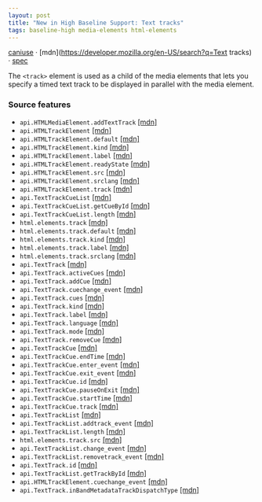 ```yaml
---
layout: post
title: "New in High Baseline Support: Text tracks"
tags: baseline-high media-elements html-elements
---
```


[caniuse](https://caniuse.com/?search=text-tracks) · [mdn](https://developer.mozilla.org/en-US/search?q=Text tracks) · [spec](https://html.spec.whatwg.org/multipage/media.html#timed-text-tracks)

The `<track>` element is used as a child of the media elements that lets you specify a timed text track to be displayed in parallel with the media element.

### Source features

- ``api.HTMLMediaElement.addTextTrack`` [[mdn]](https://developer.mozilla.org/en-US/search?q=api.HTMLMediaElement.addTextTrack)
- ``api.HTMLTrackElement`` [[mdn]](https://developer.mozilla.org/en-US/search?q=api.HTMLTrackElement)
- ``api.HTMLTrackElement.default`` [[mdn]](https://developer.mozilla.org/en-US/search?q=api.HTMLTrackElement.default)
- ``api.HTMLTrackElement.kind`` [[mdn]](https://developer.mozilla.org/en-US/search?q=api.HTMLTrackElement.kind)
- ``api.HTMLTrackElement.label`` [[mdn]](https://developer.mozilla.org/en-US/search?q=api.HTMLTrackElement.label)
- ``api.HTMLTrackElement.readyState`` [[mdn]](https://developer.mozilla.org/en-US/search?q=api.HTMLTrackElement.readyState)
- ``api.HTMLTrackElement.src`` [[mdn]](https://developer.mozilla.org/en-US/search?q=api.HTMLTrackElement.src)
- ``api.HTMLTrackElement.srclang`` [[mdn]](https://developer.mozilla.org/en-US/search?q=api.HTMLTrackElement.srclang)
- ``api.HTMLTrackElement.track`` [[mdn]](https://developer.mozilla.org/en-US/search?q=api.HTMLTrackElement.track)
- ``api.TextTrackCueList`` [[mdn]](https://developer.mozilla.org/en-US/search?q=api.TextTrackCueList)
- ``api.TextTrackCueList.getCueById`` [[mdn]](https://developer.mozilla.org/en-US/search?q=api.TextTrackCueList.getCueById)
- ``api.TextTrackCueList.length`` [[mdn]](https://developer.mozilla.org/en-US/search?q=api.TextTrackCueList.length)
- ``html.elements.track`` [[mdn]](https://developer.mozilla.org/en-US/search?q=html.elements.track)
- ``html.elements.track.default`` [[mdn]](https://developer.mozilla.org/en-US/search?q=html.elements.track.default)
- ``html.elements.track.kind`` [[mdn]](https://developer.mozilla.org/en-US/search?q=html.elements.track.kind)
- ``html.elements.track.label`` [[mdn]](https://developer.mozilla.org/en-US/search?q=html.elements.track.label)
- ``html.elements.track.srclang`` [[mdn]](https://developer.mozilla.org/en-US/search?q=html.elements.track.srclang)
- ``api.TextTrack`` [[mdn]](https://developer.mozilla.org/en-US/search?q=api.TextTrack)
- ``api.TextTrack.activeCues`` [[mdn]](https://developer.mozilla.org/en-US/search?q=api.TextTrack.activeCues)
- ``api.TextTrack.addCue`` [[mdn]](https://developer.mozilla.org/en-US/search?q=api.TextTrack.addCue)
- ``api.TextTrack.cuechange_event`` [[mdn]](https://developer.mozilla.org/en-US/search?q=api.TextTrack.cuechange_event)
- ``api.TextTrack.cues`` [[mdn]](https://developer.mozilla.org/en-US/search?q=api.TextTrack.cues)
- ``api.TextTrack.kind`` [[mdn]](https://developer.mozilla.org/en-US/search?q=api.TextTrack.kind)
- ``api.TextTrack.label`` [[mdn]](https://developer.mozilla.org/en-US/search?q=api.TextTrack.label)
- ``api.TextTrack.language`` [[mdn]](https://developer.mozilla.org/en-US/search?q=api.TextTrack.language)
- ``api.TextTrack.mode`` [[mdn]](https://developer.mozilla.org/en-US/search?q=api.TextTrack.mode)
- ``api.TextTrack.removeCue`` [[mdn]](https://developer.mozilla.org/en-US/search?q=api.TextTrack.removeCue)
- ``api.TextTrackCue`` [[mdn]](https://developer.mozilla.org/en-US/search?q=api.TextTrackCue)
- ``api.TextTrackCue.endTime`` [[mdn]](https://developer.mozilla.org/en-US/search?q=api.TextTrackCue.endTime)
- ``api.TextTrackCue.enter_event`` [[mdn]](https://developer.mozilla.org/en-US/search?q=api.TextTrackCue.enter_event)
- ``api.TextTrackCue.exit_event`` [[mdn]](https://developer.mozilla.org/en-US/search?q=api.TextTrackCue.exit_event)
- ``api.TextTrackCue.id`` [[mdn]](https://developer.mozilla.org/en-US/search?q=api.TextTrackCue.id)
- ``api.TextTrackCue.pauseOnExit`` [[mdn]](https://developer.mozilla.org/en-US/search?q=api.TextTrackCue.pauseOnExit)
- ``api.TextTrackCue.startTime`` [[mdn]](https://developer.mozilla.org/en-US/search?q=api.TextTrackCue.startTime)
- ``api.TextTrackCue.track`` [[mdn]](https://developer.mozilla.org/en-US/search?q=api.TextTrackCue.track)
- ``api.TextTrackList`` [[mdn]](https://developer.mozilla.org/en-US/search?q=api.TextTrackList)
- ``api.TextTrackList.addtrack_event`` [[mdn]](https://developer.mozilla.org/en-US/search?q=api.TextTrackList.addtrack_event)
- ``api.TextTrackList.length`` [[mdn]](https://developer.mozilla.org/en-US/search?q=api.TextTrackList.length)
- ``html.elements.track.src`` [[mdn]](https://developer.mozilla.org/en-US/search?q=html.elements.track.src)
- ``api.TextTrackList.change_event`` [[mdn]](https://developer.mozilla.org/en-US/search?q=api.TextTrackList.change_event)
- ``api.TextTrackList.removetrack_event`` [[mdn]](https://developer.mozilla.org/en-US/search?q=api.TextTrackList.removetrack_event)
- ``api.TextTrack.id`` [[mdn]](https://developer.mozilla.org/en-US/search?q=api.TextTrack.id)
- ``api.TextTrackList.getTrackById`` [[mdn]](https://developer.mozilla.org/en-US/search?q=api.TextTrackList.getTrackById)
- ``api.HTMLTrackElement.cuechange_event`` [[mdn]](https://developer.mozilla.org/en-US/search?q=api.HTMLTrackElement.cuechange_event)
- ``api.TextTrack.inBandMetadataTrackDispatchType`` [[mdn]](https://developer.mozilla.org/en-US/search?q=api.TextTrack.inBandMetadataTrackDispatchType)
